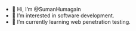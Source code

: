 - 👋 Hi, I’m @SumanHumagain
- 👀 I’m interested in software development.
- 🌱 I’m currently learning web penetration testing.

<!---
SumanHumagain/SumanHumagain is a ✨ special ✨ repository because its `README.md` (this file) appears on your GitHub profile.
You can click the Preview link to take a look at your changes.
--->

